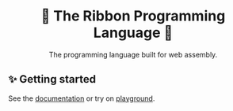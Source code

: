 <h1 align="center">
🎀 The Ribbon Programming Language 🎀
</h1>

<p align="center">
   The programming language built for web assembly.
</p>

## ✨ Getting started

See the [documentation](https://ribbonlang.dev) or try on [playground](https://play.ribbonlang.dev).
